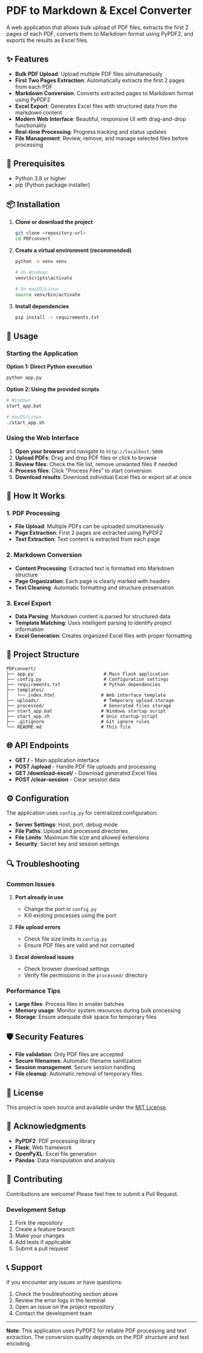 # PDF to Markdown & Excel Converter

A web application that allows bulk upload of PDF files, extracts the first 2 pages of each PDF, converts them to Markdown format using PyPDF2, and exports the results as Excel files.

## ✨ Features

- **Bulk PDF Upload**: Upload multiple PDF files simultaneously
- **First Two Pages Extraction**: Automatically extracts the first 2 pages from each PDF
- **Markdown Conversion**: Converts extracted pages to Markdown format using PyPDF2
- **Excel Export**: Generates Excel files with structured data from the markdown content
- **Modern Web Interface**: Beautiful, responsive UI with drag-and-drop functionality
- **Real-time Processing**: Progress tracking and status updates
- **File Management**: Review, remove, and manage selected files before processing

## 🚀 Prerequisites

- Python 3.8 or higher
- pip (Python package installer)

## 📦 Installation

1. **Clone or download the project**
   ```bash
   git clone <repository-url>
   cd PDFconvert
   ```

2. **Create a virtual environment (recommended)**
   ```bash
   python -m venv venv
   
   # On Windows
   venv\Scripts\activate
   
   # On macOS/Linux
   source venv/bin/activate
   ```

3. **Install dependencies**
   ```bash
   pip install -r requirements.txt
   ```

## 🎯 Usage

### Starting the Application

**Option 1: Direct Python execution**
```bash
python app.py
```

**Option 2: Using the provided scripts**
```bash
# Windows
start_app.bat

# macOS/Linux
./start_app.sh
```

### Using the Web Interface

1. **Open your browser** and navigate to `http://localhost:5000`
2. **Upload PDFs**: Drag and drop PDF files or click to browse
3. **Review files**: Check the file list, remove unwanted files if needed
4. **Process files**: Click "Process Files" to start conversion
5. **Download results**: Download individual Excel files or export all at once

## 🔧 How It Works

### 1. PDF Processing
- **File Upload**: Multiple PDFs can be uploaded simultaneously
- **Page Extraction**: First 2 pages are extracted using PyPDF2
- **Text Extraction**: Text content is extracted from each page

### 2. Markdown Conversion
- **Content Processing**: Extracted text is formatted into Markdown structure
- **Page Organization**: Each page is clearly marked with headers
- **Text Cleaning**: Automatic formatting and structure preservation

### 3. Excel Export
- **Data Parsing**: Markdown content is parsed for structured data
- **Template Matching**: Uses intelligent parsing to identify project information
- **Excel Generation**: Creates organized Excel files with proper formatting

## 📁 Project Structure

```
PDFconvert/
├── app.py                          # Main Flask application
├── config.py                       # Configuration settings
├── requirements.txt                # Python dependencies
├── templates/
│   └── index.html                 # Web interface template
├── uploads/                        # Temporary upload storage
├── processed/                      # Generated files storage
├── start_app.bat                  # Windows startup script
├── start_app.sh                   # Unix startup script
├── .gitignore                     # Git ignore rules
└── README.md                      # This file
```

## 🌐 API Endpoints

- **GET /** - Main application interface
- **POST /upload** - Handle PDF file uploads and processing
- **GET /download-excel/<filename>** - Download generated Excel files
- **POST /clear-session** - Clear session data

## ⚙️ Configuration

The application uses `config.py` for centralized configuration:

- **Server Settings**: Host, port, debug mode
- **File Paths**: Upload and processed directories
- **File Limits**: Maximum file size and allowed extensions
- **Security**: Secret key and session settings

## 🔍 Troubleshooting

### Common Issues

1. **Port already in use**
   - Change the port in `config.py`
   - Kill existing processes using the port

2. **File upload errors**
   - Check file size limits in `config.py`
   - Ensure PDF files are valid and not corrupted

3. **Excel download issues**
   - Check browser download settings
   - Verify file permissions in the `processed/` directory

### Performance Tips

- **Large files**: Process files in smaller batches
- **Memory usage**: Monitor system resources during bulk processing
- **Storage**: Ensure adequate disk space for temporary files

## 🛡️ Security Features

- **File validation**: Only PDF files are accepted
- **Secure filenames**: Automatic filename sanitization
- **Session management**: Secure session handling
- **File cleanup**: Automatic removal of temporary files

## 📄 License

This project is open source and available under the [MIT License](LICENSE).

## 🙏 Acknowledgments

- **PyPDF2**: PDF processing library
- **Flask**: Web framework
- **OpenPyXL**: Excel file generation
- **Pandas**: Data manipulation and analysis

## 🤝 Contributing

Contributions are welcome! Please feel free to submit a Pull Request.

### Development Setup

1. Fork the repository
2. Create a feature branch
3. Make your changes
4. Add tests if applicable
5. Submit a pull request

## 📞 Support

If you encounter any issues or have questions:

1. Check the troubleshooting section above
2. Review the error logs in the terminal
3. Open an issue on the project repository
4. Contact the development team

---

**Note**: This application uses PyPDF2 for reliable PDF processing and text extraction. The conversion quality depends on the PDF structure and text encoding.
